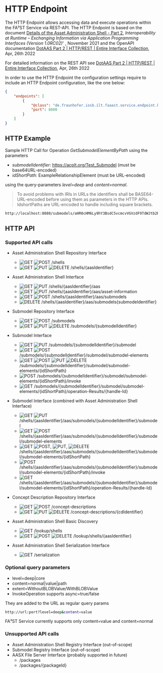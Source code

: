 # HTTP Endpoint

The HTTP Endpoint allows accessing data and execute operations within the FA³ST Service via REST-API.
The HTTP Endpoint is based on the document [Details of the Asset Administration Shell - Part 2](https://www.plattform-i40.de/IP/Redaktion/EN/Downloads/Publikation/Details_of_the_Asset_Administration_Shell_Part2_V1.html), _Interoperability at Runtime –
Exchanging Information via Application
Programming Interfaces (Version 1.0RC02)_' , November 2021 and the OpenAPI documentation [DotAAS Part 2 | HTTP/REST | Entire Interface Collection](https://app.swaggerhub.com/apis/Plattform_i40/Entire-Interface-Collection/V1.0RC01), Apr, 26th 2022

For detailed information on the REST API see
[DotAAS Part 2 | HTTP/REST | Entire Interface Collection](https://app.swaggerhub.com/apis/Plattform_i40/Entire-Interface-Collection/V1.0RC01), Apr, 26th 2022

In order to use the HTTP Endpoint the configuration settings require to include an HTTP Endpoint configuration, like the one below:
```json
{
	"endpoints": [
		{
			"@class": "de.fraunhofer.iosb.ilt.faaast.service.endpoint.http.HttpEndpoint",
			"port": 8080
		}
	]
}
```

## HTTP Example

Sample HTTP Call for Operation _GetSubmodelElementByPath_
using the parameters
-   _submodelIdentifier_: https://acplt.org/Test_Submodel (must be base64URL-encoded)
-   _idShortPath_: ExampleRelationshipElement (must be URL-encoded)

using the query-parameters _level=deep_ and _content=normal_.

> To avoid problems with IRIs in URLs the identifiers shall be BASE64-URL-encoded before using them as parameters in the HTTP APIs. IdshortPaths are URL-encoded to handle including square brackets.

```sh
http://localhost:8080/submodels/aHR0cHM6Ly9hY3BsdC5vcmcvVGVzdF9TdWJtb2RlbA==/submodel/submodel-elements/ExampleRelationshipElement?level=deep&content=normal
```

## HTTP API

### Supported API calls

-   Asset Administration Shell Repository Interface
    -   ![GET](https://img.shields.io/badge/GET-blue) ![POST](https://img.shields.io/badge/POST-brightgreen) /shells
    -   ![GET](https://img.shields.io/badge/GET-blue) ![PUT](https://img.shields.io/badge/PUT-orange) ![DELETE](https://img.shields.io/badge/DELETE-red) /shells/{aasIdentifier}

-   Asset Administration Shell Interface
    -   ![GET](https://img.shields.io/badge/GET-blue) ![PUT](https://img.shields.io/badge/PUT-orange) /shells/{aasIdentifier}/aas
    -   ![GET](https://img.shields.io/badge/GET-blue) ![PUT](https://img.shields.io/badge/PUT-orange) /shells/{aasIdentifier}/aas/asset-information
    -   ![GET](https://img.shields.io/badge/GET-blue) ![POST](https://img.shields.io/badge/POST-brightgreen) /shells/{aasIdentifier}/aas/submodels
    -   ![DELETE](https://img.shields.io/badge/DELETE-red) /shells/{aasIdentifier}/aas/submodels{submodeIdentifier}

-   Submodel Repository Interface
    -   ![GET](https://img.shields.io/badge/GET-blue) ![POST](https://img.shields.io/badge/POST-brightgreen) /submodels
    -   ![GET](https://img.shields.io/badge/GET-blue) ![PUT](https://img.shields.io/badge/PUT-orange) ![DELETE](https://img.shields.io/badge/DELETE-red) /submodels/{submodelIdentifier}

-   Submodel Interface
    -   ![GET](https://img.shields.io/badge/GET-blue) ![PUT](https://img.shields.io/badge/PUT-orange) /submodels/{submodelIdentifier}/submodel
    -   ![GET](https://img.shields.io/badge/GET-blue) ![POST](https://img.shields.io/badge/POST-brightgreen) /submodels/{submodelIdentifier}/submodel/submodel-elements
    -   ![GET](https://img.shields.io/badge/GET-blue) ![POST](https://img.shields.io/badge/POST-brightgreen) ![PUT](https://img.shields.io/badge/PUT-orange) ![DELETE](https://img.shields.io/badge/DELETE-red) /submodels/{submodelIdentifier}/submodel/submodel-elements/{idShortPath}
    -   ![POST](https://img.shields.io/badge/POST-brightgreen) /submodels/{submodelIdentifier}/submodel/submodel-elements/{idShortPath}/invoke
    -   ![GET](https://img.shields.io/badge/GET-blue) /submodels/{submodelIdentifier}/submodel/submodel-elements/{idShortPath}/operation-Results/{handle-Id}

-   Submodel Interface (combined with Asset Administration Shell Interface)
    -   ![GET](https://img.shields.io/badge/GET-blue) ![PUT](https://img.shields.io/badge/PUT-orange) /shells/{aasIdentifier}/aas/submodels/{submodelIdentifier}/submodel
    -   ![GET](https://img.shields.io/badge/GET-blue) ![POST](https://img.shields.io/badge/POST-brightgreen) /shells/{aasIdentifier}/aas/submodels/{submodelIdentifier}/submodel/submodel-elements
    -   ![GET](https://img.shields.io/badge/GET-blue) ![POST](https://img.shields.io/badge/POST-brightgreen), ![PUT](https://img.shields.io/badge/PUT-orange), ![DELETE](https://img.shields.io/badge/DELETE-red) /shells/{aasIdentifier}/aas/submodels/{submodelIdentifier}/submodel/submodel-elements/{idShortPath}
    -   ![POST](https://img.shields.io/badge/POST-brightgreen) /shells/{aasIdentifier}/aas/submodels/{submodelIdentifier}/submodel/submodel-elements/{idShortPath}/invoke
    -   ![GET](https://img.shields.io/badge/GET-blue) /shells/{aasIdentifier}/aas/submodels/{submodelIdentifier}/submodel/submodel-elements/{idShortPath}/operation-Results/{handle-Id}

-   Concept Description Repository Interface
    -   ![GET](https://img.shields.io/badge/GET-blue) ![POST](https://img.shields.io/badge/POST-brightgreen) /concept-descriptions
    -   ![GET](https://img.shields.io/badge/GET-blue) ![PUT](https://img.shields.io/badge/PUT-orange) ![DELETE](https://img.shields.io/badge/DELETE-red) /concept-descriptions/{cdIdentifier}

-   Asset Administration Shell Basic Discovery
    -   ![GET](https://img.shields.io/badge/GET-blue) /lookup/shells
    -   ![GET](https://img.shields.io/badge/GET-blue) ![POST](https://img.shields.io/badge/POST-brightgreen) ![DELETE](https://img.shields.io/badge/DELETE-red) /lookup/shells/{aasIdentifier}

-   Asset Administration Shell Serialization Interface
    -   ![GET](https://img.shields.io/badge/GET-blue) /serialization

### Optional query parameters

-   level=deep|core
-   content=normal|value|path
-   extent=WithoutBLOBValue/WithBLOBValue
-   InvokeOperation supports async=true/false

They are added to the URL as regular query params

```sh
http://url:port?level=deep&content=value
```

FA³ST Service currently supports only content=value and content=normal


### Unsupported API calls

-   Asset Administration Shell Registry Interface (out-of-scope)
-   Submodel Registry Interface (out-of-scope)
-   AASX File Server Interface (probably supported in future)
    -   /packages
    -   /packages/{packageId}
